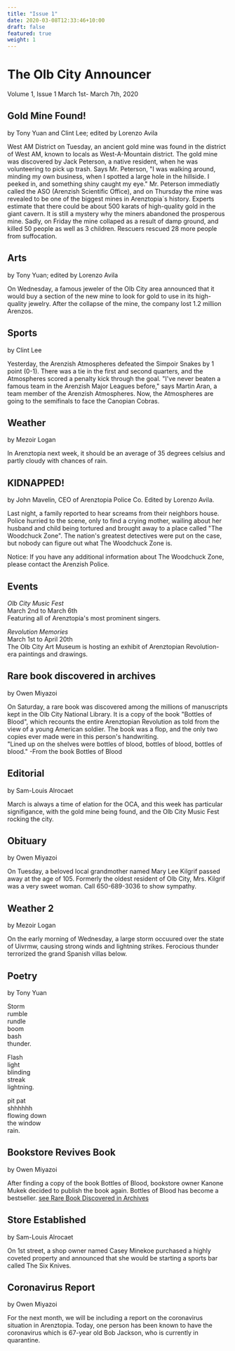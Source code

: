 ```yaml
---
title: "Issue 1"
date: 2020-03-08T12:33:46+10:00
draft: false
featured: true
weight: 1
---
```


# The Olb City Announcer
Volume 1, Issue 1
March 1st- March 7th, 2020

## Gold Mine Found!
by Tony Yuan and Clint Lee; edited by Lorenzo Avila

West AM District on Tuesday, an ancient gold mine was found in the district of West AM, known to locals as West-A-Mountain district. The gold mine was discovered by Jack Peterson, a native resident, when he was volunteering to pick up trash. Says Mr. Peterson, "I was walking around, minding my own business, when I spotted a large hole in the hillside. I peeked in, and something shiny caught my eye." Mr. Peterson immediatly called the ASO (Arenzish Scientific Office), and on Thursday the mine was revealed to be one of the biggest mines in Arenztopia´s history. Experts estimate that there could be about 500 karats of high-quality gold in the giant cavern. It is still a mystery why the miners abandoned the prosperous mine. Sadly, on Friday the mine collaped as a result of damp ground, and killed 50 people as well as 3 children. Rescuers rescued 28 more people from suffocation.

## Arts
by Tony Yuan; edited by Lorenzo Avila

On Wednesday, a famous jeweler of the Olb City area announced that it would buy a section of the new mine to look for gold to use in its high-quality jewelry. After the collapse of the mine, the company lost 1.2 million Arenzos.

## Sports
by Clint Lee 

Yesterday, the Arenzish Atmospheres defeated the Simpoir Snakes by 1 point (0-1). There was a tie in the first and second quarters, and the Atmospheres scored a penalty kick through the goal. "I've never beaten a famous team in the Arenzish Major Leagues before," says Martin Aran, a team member of the Arenzish Atmospheres. Now, the Atmospheres are going to the semifinals to face the Canopian Cobras.

## Weather
by Mezoir Logan 

In Arenztopia next week, it should be an average of 35 degrees celsius and partly cloudy with chances of rain.

## KIDNAPPED!
by John Mavelin, CEO of Arenztopia Police Co. Edited by Lorenzo Avila.

Last night, a family reported to hear screams from their neighbors house. Police hurried to the scene, only to find a crying mother, wailing about her husband and child being tortured and brought away to a place called "The Woodchuck Zone". The nation's greatest detectives were put on the case, but nobody can figure out what The Woodchuck Zone is.

Notice: If you have any additional information about The Woodchuck Zone, please contact the Arenzish Police.

## Events

*Olb City Music Fest*  
March 2nd to March 6th  
Featuring all of Arenztopia's most prominent singers.

*Revolution Memories*  
March 1st to April 20th  
The Olb City Art Museum is hosting an exhibit of Arenztopian Revolution-era paintings and drawings.

## Rare book discovered in archives
by Owen Miyazoi

On Saturday, a rare book was discovered among the millions of manuscripts kept in the Olb City National Library. It is a copy of the book "Bottles of Blood", which recounts the entire Arenztopian Revolution as told from the view of a young American soldier. The book was a flop, and the only two copies ever made were in this person's handwriting.   
"Lined up on the shelves were bottles of blood, bottles of blood, bottles of blood."
-From the book Bottles of Blood

## Editorial
by Sam-Louis Alrocaet

March is always a time of elation for the OCA, and this week has particular signifigance, with the gold mine being found, and the Olb City Music Fest rocking the city.

## Obituary
by Owen Miyazoi

On Tuesday, a beloved local grandmother named Mary Lee Kilgrif passed away at the age of 105. Formerly the oldest resident of Olb City, Mrs. Kilgrif was a very sweet woman. Call 650-689-3036 to show sympathy.

## Weather 2
by Mezoir Logan

On the early morning of Wednesday, a large storm occuured over the state of Uivrmw, causing strong winds and lightning strikes. Ferocious thunder terrorized the grand Spanish villas below.

## Poetry 
by Tony Yuan 

Storm  
rumble  
rundle  
boom  
bash  
thunder.

Flash  
light  
blinding  
streak  
lightning.

pit pat  
shhhhhh  
flowing down  
the window  
rain.

## Bookstore Revives Book
by Owen Miyazoi

After finding a copy of the book Bottles of Blood, bookstore owner Kanone Mukek decided to publish the book again. Bottles of Blood has become a bestseller. [see Rare Book Discovered in Archives](#rare-book-discovered-in-archives)

## Store Established
by Sam-Louis Alrocaet

On 1st street, a shop owner named Casey Minekoe purchased a highly coveted property and announced that she would be starting a sports bar called The Six Knives.

## Coronavirus Report
by Owen Miyazoi

For the next month, we will be including a report on the coronavirus situation in Arenztopia. Today, one person has been known to have the coronavirus which is 67-year old Bob Jackson, who is currently in quarantine.
                     
